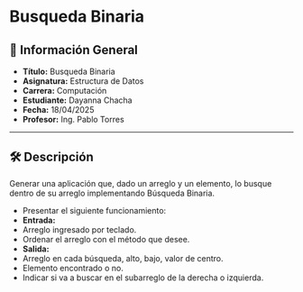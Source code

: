 
# Busqueda Binaria

## 📌 Información General

- **Título:** Busqueda Binaria
- **Asignatura:** Estructura de Datos
- **Carrera:** Computación
- **Estudiante:** Dayanna Chacha
- **Fecha:** 18/04/2025
- **Profesor:** Ing. Pablo Torres

---

## 🛠️ Descripción

Generar una aplicación que, dado un arreglo y un elemento, lo busque dentro de su
arreglo implementando Búsqueda Binaria.
- Presentar el siguiente funcionamiento:
- **Entrada:**
- Arreglo ingresado por teclado.
- Ordenar el arreglo con el método que desee.
- **Salida:**
- Arreglo en cada búsqueda, alto, bajo, valor de centro.
- Elemento encontrado o no.
- Indicar si va a buscar en el subarreglo de la derecha o izquierda. 


